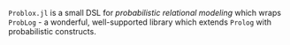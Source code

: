 `Problox.jl` is a small DSL for _probabilistic relational modeling_ which wraps `ProbLog` - a wonderful, well-supported library which extends `Prolog` with probabilistic constructs.
